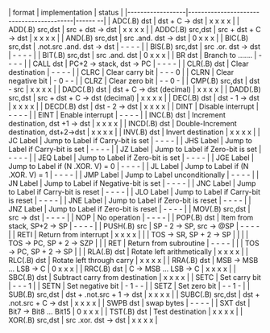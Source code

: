 | format           | implementation                           | status  |
|------------------|------------------------------------------|------ --|
| ADC(.B)  dst     | dst + C -> dst                           | x x x x |
| ADD(.B)  src,dst | src + dst -> dst                         | x x x x |
| ADDC(.B) src,dst | src + dst + C -> dst                     | x x x x |
| AND(.B)  src,dst | src .and. dst -> dst                     | 0 x x x |
| BIC(.B)  src,dst | .not.src .and. dst -> dst                | - - - - |
| BIS(.B)  src,dst | src .or. dst -> dst                      | - - - - |
| BIT(.B)  src,dst | src .and. dst                            | 0 x x x |
| BR dst           | Branch to .......                        | - - - - |
| CALL     dst     | PC+2 -> stack, dst -> PC                 | - - - - |
| CLR(.B)  dst     | Clear destination                        | - - - - |
| CLRC             | Clear carry bit                          | - - - 0 |
| CLRN             | Clear negative bit                       | - 0 - - |
| CLRZ             | Clear zero bit                           | - - 0 - |
| CMP(.B)  src,dst | dst - src                                | x x x x |
| DADC(.B) dst     | dst + C -> dst (decimal)                 | x x x x |
| DADD(.B) src,dst | src + dst + C -> dst (decimal)           | x x x x |
| DEC(.B)  dst     | dst - 1 -> dst                           | x x x x |
| DECD(.B) dst     | dst - 2 -> dst                           | x x x x |
| DINT             | Disable interrupt                        | - - - - |
| EINT             | Enable interrupt                         | - - - - |
| INC(.B)  dst     | Increment destination, dst +1 -> dst     | x x x x |
| INCD(.B) dst     | Double-Increment destination, dst+2->dst | x x x x |
| INV(.B)  dst     | Invert destination                       | x x x x |
| JC       Label   | Jump to Label if Carry-bit is set        | - - - - |
| JHS      Label   | Jump to Label if Carry-bit is set        | - - - - |
| JZ       Label   | Jump to Label if Zero-bit is set         | - - - - |
| JEQ      Label   | Jump to Label if Zero-bit is set         | - - - - |
| JGE      Label   | Jump to Label if (N .XOR. V) = 0         | - - - - |
| JL       Label   | Jump to Label if (N .XOR. V) = 1         | - - - - |
| JMP      Label   | Jump to Label unconditionally            | - - - - |
| JN       Label   | Jump to Label if Negative-bit is set     | - - - - |
| JNC      Label   | Jump to Label if Carry-bit is reset      | - - - - |
| JLO      Label   | Jump to Label if Carry-bit is reset      | - - - - |
| JNE      Label   | Jump to Label if Zero-bit is reset       | - - - - |
| JNZ      Label   | Jump to Label if Zero-bit is reset       | - - - - |
| MOV(.B)  src,dst | src -> dst                               | - - - - |
| NOP              | No operation                             | - - - - |
| POP(.B)  dst     | Item from stack, SP+2 -> SP              | - - - - |
| PUSH(.B) src     | SP - 2 -> SP, src -> @SP                 | - - - - |
| RETI             | Return from interrupt                    | x x x x |
|                  | TOS -> SR, SP + 2 -> SP                  |         |
|                  | TOS -> PC, SP + 2 -> SZP                 |         |
| RET              | Return from subroutine                   | - - - - |
|                  | TOS -> PC, SP + 2 -> SP                  |         |
| RLA(.B)  dst     | Rotate left arithmetically               | x x x x |
| RLC(.B)  dst     | Rotate left through carry                | x x x x |
| RRA(.B)  dst     | MSB -> MSB ... LSB -> C                  | 0 x x x |
| RRC(.B)  dst     | C -> MSB ... LSB -> C                    | x x x x |
| SBC(.B)  dst     | Subtract carry from destination          | x x x x |
| SETC             | Set carry bit                            | - - - 1 |
| SETN             | Set negative bit                         | - 1 - - |
| SETZ             | Set zero bit                             | - - 1 - |
| SUB(.B)  src,dst | dst + .not.src + 1 -> dst                | x x x x |
| SUBC(.B) src,dst | dst + .not.src + C -> dst                | x x x x |
| SWPB     dst     | swap bytes                               | - - - - |
| SXT      dst     | Bit7 -> Bit8 ... Bit15                   | 0 x x x |
| TST(.B)  dst     | Test destination                         | x x x x |
| XOR(.B)  src,dst | src .xor. dst -> dst                     | x x x x |
